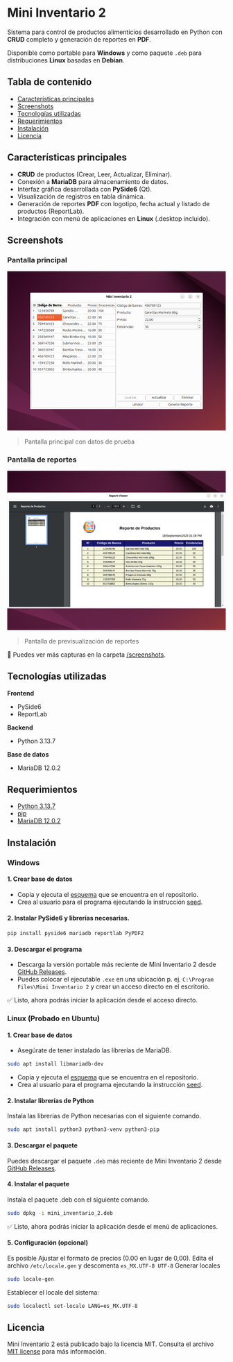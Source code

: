 # Mini Inventario 2
Sistema para control de productos alimenticios desarrollado en Python con **CRUD** completo y generación de reportes en **PDF**.

Disponible como portable para **Windows** y como paquete `.deb` para distribuciones **Linux** basadas en **Debian**.

## Tabla de contenido
- [Características principales](#características-principales)
- [Screenshots](#screenshots)
- [Tecnologías utilizadas](#tecnologías-utilizadas)
- [Requerimientos](#requerimientos)
- [Instalación](#instalación)
- [Licencia](#licencia)

## Características principales
- **CRUD** de productos (Crear, Leer, Actualizar, Eliminar).
- Conexión a **MariaDB** para almacenamiento de datos.
- Interfaz gráfica desarrollada con **PySide6** (Qt).
- Visualización de registros en tabla dinámica.
- Generación de reportes **PDF** con logotipo, fecha actual y listado de productos (ReportLab).
- Integración con menú de aplicaciones en **Linux** (.desktop incluido).

## Screenshots

### Pantalla principal
![pantalla principal](screenshots/Linux/03-seleccionar-producto.png)
> Pantalla principal con datos de prueba

### Pantalla de reportes
![pantalla reportes](screenshots/Linux/06-previsualizar-reporte.png)
> Pantalla de previsualización de reportes

📂 Puedes ver más capturas en la carpeta [/screenshots](screenshots/).

## Tecnologías utilizadas
**Frontend**
- PySide6
- ReportLab

**Backend**
- Python 3.13.7

**Base de datos**
- MariaDB 12.0.2

## Requerimientos
- [Python 3.13.7](https://download.oracle.com/java/23/archive/jdk-23.0.1_windows-x64_bin.exe)
- [pip](https://pypi.org/project/pip/)
- [MariaDB 12.0.2](https://mariadb.org/download/)

## Instalación

### Windows
#### 1. Crear base de datos
- Copia y ejecuta el [esquema](database/scheme.sql) que se encuentra en el repositorio.
- Crea al usuario para el programa ejecutando la instrucción [seed](database/seed.sql).

#### 2. Instalar PySide6 y librerías necesarias.
```bash
pip install pyside6 mariadb reportlab PyPDF2
```

#### 3. Descargar el programa
- Descarga la versión portable más reciente de Mini Inventario 2 desde [GitHub Releases](https://github.com/mendozarojasdev/mini-inventario-python/releases/latest).
- Puedes colocar el ejecutable `.exe` en una ubicación p. ej. `C:\Program Files\Mini Inventario 2` y crear un acceso directo en el escritorio.

✅ Listo, ahora podrás iniciar la aplicación desde el acceso directo.

### Linux (Probado en Ubuntu)

#### 1. Crear base de datos
- Asegúrate de tener instalado las librerías de MariaDB.
```bash
sudo apt install libmariadb-dev
```
- Copia y ejecuta el [esquema](database/scheme.sql) que se encuentra en el repositorio.
- Crea al usuario para el programa ejecutando la instrucción [seed](database/seed.sql).

#### 2. Instalar librerías de Python
Instala las librerías de Python necesarias con el siguiente comando.
```bash
sudo apt install python3 python3-venv python3-pip
```

#### 3. Descargar el paquete
Puedes descargar el paquete `.deb` más reciente de Mini Inventario 2 desde [GitHub Releases](https://github.com/mendozarojasdev/mini-inventario-python/releases/latest).

#### 4. Instalar el paquete
Instala el paquete .deb con el siguiente comando.
```bash
sudo dpkg -i mini_inventario_2.deb
```

✅ Listo, ahora podrás iniciar la aplicación desde el menú de aplicaciones.

#### 5. Configuración (opcional)
Es posible Ajustar el formato de precios (0.00 en lugar de 0,00).
Edita el archivo `/etc/locale.gen` y descomenta `es_MX.UTF-8 UTF-8`
Generar locales
```bash
sudo locale-gen
```
Establecer el locale del sistema:
```bash
sudo localectl set-locale LANG=es_MX.UTF-8
```

## Licencia
Mini Inventario 2 está publicado bajo la licencia MIT. Consulta el archivo [MIT license](https://github.com/mendozarojasdev/mini-inventario-python/blob/master/LICENSE) para más información.

